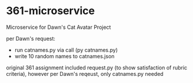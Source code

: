 # 361-microservice
Microservice for Dawn's Cat Avatar Project

per Dawn's request:
- run catnames.py via call (py catnames.py)
- write 10 random names to catnames.json



original 361 assignment included request.py (to show satisfaction of rubric criteria), however per Dawn's reqeust, only catnames.py needed
